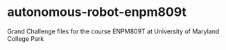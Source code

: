 # autonomous-robot-enpm809t
Grand Challenge files for the course ENPM809T at University of Maryland College Park
